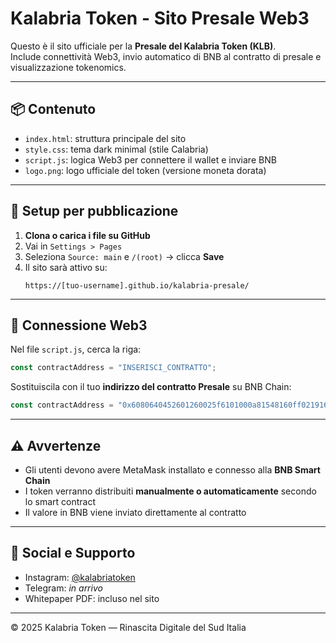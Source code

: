 
# Kalabria Token - Sito Presale Web3

Questo è il sito ufficiale per la **Presale del Kalabria Token (KLB)**.  
Include connettività Web3, invio automatico di BNB al contratto di presale e visualizzazione tokenomics.

---

## 📦 Contenuto

- `index.html`: struttura principale del sito
- `style.css`: tema dark minimal (stile Calabria)
- `script.js`: logica Web3 per connettere il wallet e inviare BNB
- `logo.png`: logo ufficiale del token (versione moneta dorata)

---

## 🔧 Setup per pubblicazione

1. **Clona o carica i file su GitHub**
2. Vai in `Settings > Pages`
3. Seleziona `Source: main` e `/(root)` → clicca **Save**
4. Il sito sarà attivo su:
   ```
   https://[tuo-username].github.io/kalabria-presale/
   ```

---

## 🔗 Connessione Web3

Nel file `script.js`, cerca la riga:

```js
const contractAddress = "INSERISCI_CONTRATTO";
```

Sostituiscila con il tuo **indirizzo del contratto Presale** su BNB Chain:

```js
const contractAddress = "0x6080640452601260025f6101000a81548160ff0219169087";
```

---

## ⚠️ Avvertenze

- Gli utenti devono avere MetaMask installato e connesso alla **BNB Smart Chain**
- I token verranno distribuiti **manualmente o automaticamente** secondo lo smart contract
- Il valore in BNB viene inviato direttamente al contratto

---

## 📱 Social e Supporto

- Instagram: [@kalabriatoken](https://www.instagram.com/kalabriatoken/)
- Telegram: *in arrivo*
- Whitepaper PDF: incluso nel sito

---

© 2025 Kalabria Token — Rinascita Digitale del Sud Italia
